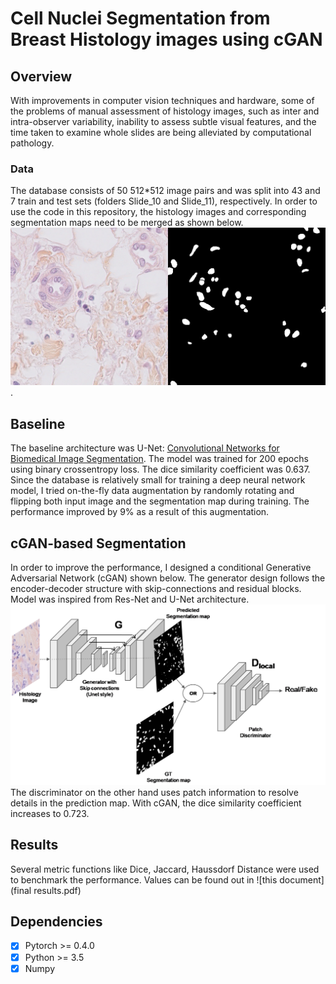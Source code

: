 # Cell Nuclei Segmentation from Breast Histology images using cGAN
## Overview
With improvements in computer vision techniques and hardware, some of the problems of manual assessment of histology images, such as inter and intra-observer variability, inability to assess subtle visual features, and the time
taken to examine whole slides are being alleviated by computational pathology.

### Data
The database consists of 50 512*512 image pairs and was split into 43 and 7 train and test sets (folders Slide_10 and Slide_11), respectively. In order to use the code in this repository, the histology images and corresponding segmentation maps need to be merged as shown below.
![alt text](https://github.com/babajide07/Cell-Nuclei-Segmentation-from-Histology-images-using-Conditional-Generative-Adversarial-Network-/blob/master/Results/Slide_11_11_2.png).

## Baseline
The baseline architecture was U-Net: [Convolutional Networks for Biomedical Image Segmentation](https://lmb.informatik.uni-freiburg.de/people/ronneber/u-net/). The model was trained for 200 epochs using binary crossentropy loss. The dice similarity coefficient was 0.637. Since the database is relatively small for training a deep neural network model, I tried on-the-fly data augmentation by randomly rotating and flipping both input image and the segmentation map during training. The performance improved by 9% as a result of this augmentation.

## cGAN-based Segmentation
In order to improve the performance, I designed a conditional Generative Adversarial Network (cGAN) shown below. The generator design follows the encoder-decoder structure with skip-connections and residual blocks. Model was inspired from Res-Net and U-Net architecture. 
![alt text](https://github.com/babajide07/Cell-Nuclei-Segmentation-from-Histology-images-using-Conditional-Generative-Adversarial-Network-/blob/master/Results/gan_image.png)
The discriminator on the other hand uses patch information to resolve details in the prediction map. With cGAN, the dice similarity coefficient increases to 0.723.
## Results
Several metric functions like Dice, Jaccard, Haussdorf Distance were used to benchmark the performance. Values can be found out in ![this document](final results.pdf)

## Dependencies
 - [x] Pytorch >= 0.4.0
 - [x] Python >= 3.5
 - [x] Numpy 